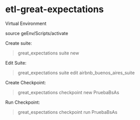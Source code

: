 # etl-great-expectations

Virtual Environment

source geEnv/Scripts/activate

Create suite:

> great_expectations suite new



Edit Suite:

> great_expectations suite edit airbnb_buenos_aires_suite


Create Checkpoint:

> great_expectations checkpoint new PruebaBsAs



Run Checkpoint:

> great_espectations checkpoint run PruebaBsAs
